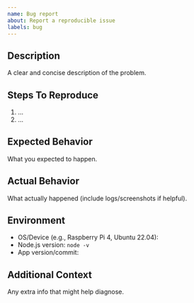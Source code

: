 ```yaml
---
name: Bug report
about: Report a reproducible issue
labels: bug
---
```


## Description
A clear and concise description of the problem.

## Steps To Reproduce
1. …
2. …

## Expected Behavior
What you expected to happen.

## Actual Behavior
What actually happened (include logs/screenshots if helpful).

## Environment
- OS/Device (e.g., Raspberry Pi 4, Ubuntu 22.04):
- Node.js version: `node -v`
- App version/commit:

## Additional Context
Any extra info that might help diagnose.

